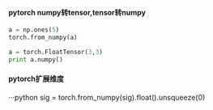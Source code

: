 #### pytorch numpy转tensor,tensor转numpy
```python
a = np.ones(5)
torch.from_numpy(a)

a = torch.FloatTensor(3,3)
print a.numpy()
```

#### pytorch扩展维度
···python
sig = torch.from_numpy(sig).float().unsqueeze(0)
```
